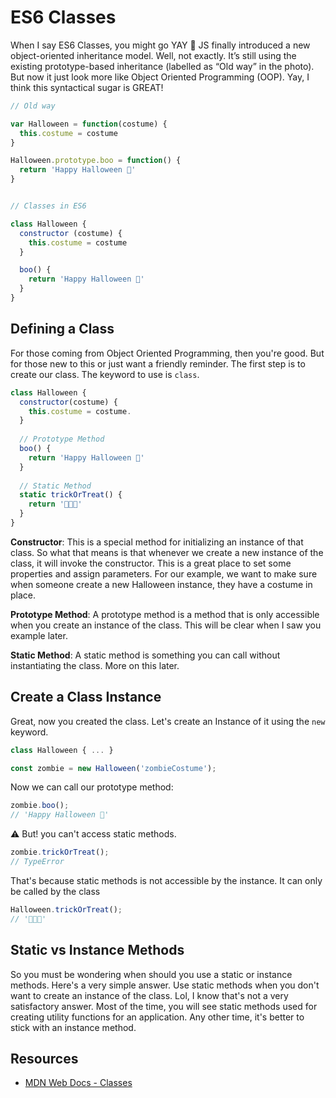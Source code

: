 # ES6 Classes

When I say ES6 Classes, you might go YAY 🎊 JS finally introduced a new object-oriented inheritance model. Well, not exactly. It’s still using the existing prototype-based inheritance (labelled as “Old way” in the photo). But now it just look more like Object Oriented Programming (OOP). Yay, I think this syntactical sugar is GREAT!

```javascript
// Old way

var Halloween = function(costume) {
  this.costume = costume
}

Halloween.prototype.boo = function() {
  return 'Happy Halloween 🎃'
}


// Classes in ES6

class Halloween {
  constructor (costume) {
    this.costume = costume
  }

  boo() {
    return 'Happy Halloween 🎃'
  }
}
```


## Defining a Class

For those coming from Object Oriented Programming, then you're good. But for those new to this or just want a friendly reminder. The first step is to create our class. The keyword to use is `class`.

```javascript
class Halloween {
  constructor(costume) {
    this.costume = costume.
  }
  
  // Prototype Method
  boo() {
    return 'Happy Halloween 🎃'
  }
  
  // Static Method
  static trickOrTreat() {
    return '🍬🍬🍬'
  }
}
```

**Constructor**: This is a special method for initializing an instance of that class. So what that means is that whenever we create a new instance of the class, it will invoke the constructor. This is a great place to set some properties and assign parameters. For our example, we want to make sure when someone create a new Halloween instance, they have a costume in place.

**Prototype Method**: A prototype method is a method that is only accessible when you create an instance of the class. This will be clear when I saw you example later.

**Static Method**: A static method is something you can call without instantiating the class. More on this later.


## Create a Class Instance

Great, now you created the class. Let's create an Instance of it using the `new` keyword.

```javascript
class Halloween { ... }

const zombie = new Halloween('zombieCostume');
```

Now we can call our prototype method:

```javascript
zombie.boo();
// 'Happy Halloween 🎃'
```

⚠️ But! you can't access static methods.

```javascript
zombie.trickOrTreat();
// TypeError
```

That's because static methods is not accessible by the instance. It can only be called by the class

```javascript
Halloween.trickOrTreat();
// '🍬🍬🍬'
```


## Static vs Instance Methods

So you must be wondering when should you use a static or instance methods. Here's a very simple answer. Use static methods when you don't want to create an instance of the class. Lol, I know that's not a very satisfactory answer. Most of the time, you will see static methods used for creating utility functions for an application. Any other time, it's better to stick with an instance method.


## Resources

- [MDN Web Docs - Classes](https://developer.mozilla.org/en-US/docs/Web/JavaScript/Reference/Classes)
